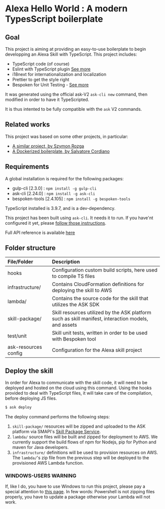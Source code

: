 # Alexa Hello World : A modern TypesScript boilerplate

## Goal

This project is aiming at providing an easy-to-use boilerplate to begin developping an Alexa Skill with TypeScript. This project includes:

- TypeScript code (of course)
- Eslint with TypeScript plugin [See more](https://typescript-eslint.io)
- i18next for internationalization and localization
- Prettier to get the style right
- Bespoken for Unit Testing - [See more](https://read.bespoken.io/unit-testing/guide/#overview)

It was generated using the official ask-V2 `ask-cli new` command, then modified in order to have it TypeScripted.

It is thus intented to be fully compatible with the `ask` V2 commands.

## Related works

This project was based on some other projects, in particular:

- [A similar project, by Szymon Rozga](https://github.com/srozga/alexa-node-sdk-typescript-boilerplate)
- [A Dockerized boilerplate, by Salvatore Cordiano](https://github.com/salvatorecordiano/alexa-skill-boilerplate)

## Requirements

A global installation is required for the following packages:

- gulp-cli [2.3.0] : `npm install -g gulp-cli`
- ask-cli [2.24.0] : `npm install -g ask-cli`
- bespoken-tools [2.4.105] : `npm install -g bespoken-tools`

TypeScript installed is 3.9.7, and is a dev-dependency.

This project has been built using `ask-cli`. It needs it to run. If you have'nt configured it yet, please [follow those instructions](https://github.com/alexa/ask-cli#getting-started).

Full API reference is available [here](https://developer.amazon.com/fr-FR/docs/alexa/smapi/ask-cli-command-reference.html)

## Folder structure

| File/Folder          | Description                                                                                         |
| :------------------- | :-------------------------------------------------------------------------------------------------- |
| hooks                | Configuration custom build scripts, here used to compile TS files                                   |
| infrastructure/      | Contains CloudFormation definitions for deploying the skill to AWS                                  |
| lambda/              | Contains the source code for the skill that utilizes the ASK SDK                                    |
| skill-package/       | Skill resources utilized by the ASK platform such as skill manifest, interaction models, and assets |
| test/unit            | Skill unit tests, written in order to be used with Bespoken tool                                    |
| ask-resources config | Configuration for the Alexa skill project                                                           |

## Deploy the skill

In order for Alexa to communicate with the skill code, it will need to be deployed and hosted on the cloud using this command.
Using the hooks provided to deal with TypeScript files, it will take care of the compilation, before deploying JS files.

```bash
$ ask deploy
```

The deploy command performs the following steps:

1. `skill-package/` resources will be zipped and uploaded to the ASK platform via SMAPI's [Skill Package Service](https://developer.amazon.com/docs/smapi/skill-package-api-reference.html).
2. `lambda/` source files will be built and zipped for deployment to AWS. We currently support the build flows of npm for Nodejs, pip for Python and maven for Java developers.
3. `infrastructure/` definitions will be used to provision resources on AWS. The `lambda/`'s zip file from the previous step will be deployed to the provisioned AWS Lambda function.

### WINDOWS-USERS WARNING

If, like I do, you have to use Windows to run this project, please pay a special attention to [this page](https://github.com/alexa/ask-cli/blob/develop/docs/FAQ.md#q-for-windows-users-if-your-skill-return-empty-response-and-log-shows-module-not-found-genericerrormapper-or-cannot-find-module-dispatchererrormappergenericerrormapper-how-to-resolve). In few words: Powershell is not zipping files properly, you have to update a package otherwise your Lambda will not work.
